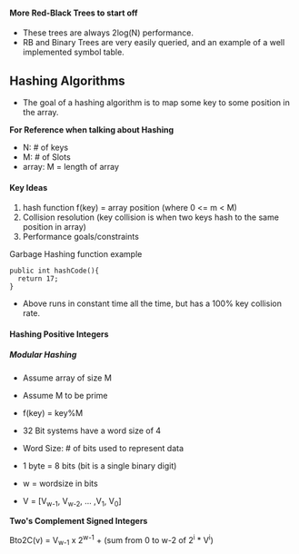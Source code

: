 #### More Red-Black Trees to start off

- These trees are always 2log(N) performance.
- RB and Binary Trees are very easily queried, and an example of a well implemented symbol table.

## Hashing Algorithms

- The goal of a hashing algorithm is to map some key to some position in the array.

**For Reference when talking about Hashing**
- N: # of keys
- M: # of Slots
- array: M = length of array

#### Key Ideas
1. hash function f(key) = array position (where 0 <= m < M)
2. Collision resolution (key collision is when two keys hash to the same position in array)
3. Performance goals/constraints

Garbage Hashing function example
```
public int hashCode(){
  return 17;
}

```
- Above runs in constant time all the time, but has a 100% key collision rate.

#### Hashing Positive Integers

##### *Modular Hashing*
- Assume array of size M
- Assume M to be prime
- f(key) = key%M

- 32 Bit systems have a word size of 4
- Word Size: # of bits used to represent data
- 1 byte = 8 bits (bit is a single binary digit)
- w = wordsize in bits
- V = [V<sub>w-1</sub>, V<sub>w-2</sub>, ... ,V<sub>1</sub>, V<sub>0</sub>]

**Two's Complement Signed Integers**

Bto2C(v) = V<sub>w-1</sub> x 2<sup>w-1</sup> + (sum from 0 to w-2 of 2<sup>i</sup> * V<sup>i</sup>)
